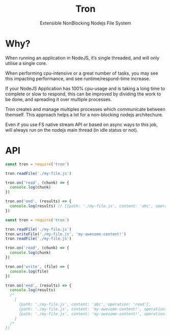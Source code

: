 <h1 align="center">Tron</h1>

<p align="center">Extensible NonBlocking Nodejs File System</p>

# Why?

When running an application in NodeJS, it’s single threaded, and will only utilise a single core.

When performing cpu-intensive or a great number of tasks, you may see this impacting performance, and see runtime/respond-time increase.

If your NodeJS Application has 100% cpu-usage and is taking a long time to complete or slow to respond, this can be improved by dividing the work to be done, and spreading it over multiple processes.

Tron creates and manage multiples processes which communicate between themself. This approach helps a lot for a non-blocking nodejs architechure.

Even if you use FS native stream API or based on async ways to this job, will always run on the nodejs main thread (in idle status or not).

# API

```js
const tron = require('tron')

tron.readFile('./my-file.js')

tron.on('read', (chunk) => {
  console.log(chunk)
})

tron.on('end', (results) => {
  console.log(results) // [{path: './my-file.js', content: 'abc', operation: 'read'},]
})
```

```js
const tron = require('tron')

tron.readFile('./my-file.js')
tron.writeFile('./my-file.js', 'my-awesome-content!')
tron.readFile('./my-file.js')

tron.on('read', (chunk) => {
  console.log(chunk)
})

tron.on('write', (file) => {
  console.log(file)
})

tron.on('end', (results) => {
  console.log(results)
  /*
    [
      {path: './my-file.js', content: 'abc', operation: 'read'},
      {path: './my-file.js', content: 'my-awesome-content!', operation: 'write'},
      {path: './my-file.js', content: 'my-awesome-content!', operation: 'read'},
    ]
  /*
})
```
